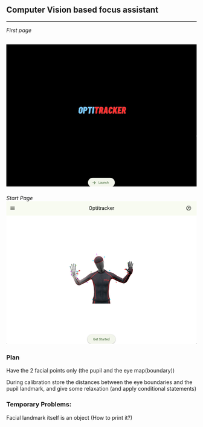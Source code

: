 ## Computer Vision based focus assistant

---
*First page*

![First Page](media/first%20page.png)
---
*Start Page*
![Start Page](media/Start%20page.png)

### Plan

Have the 2 facial points only (the pupil and the eye map(boundary))

During calibration store the distances between the eye boundaries and the pupil landmark, and give some relaxation (and apply conditional statements)

### Temporary Problems:

Facial landmark itself is an object (How to print it?)
